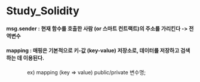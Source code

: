 # Study_Solidity

#### msg.sender : 현재 함수를 호출한 사람 (or 스마트 컨트랙트)의 주소를 가리킨다 -> 전역변수

#### mapping : 매핑은 기본적으로 키-값 (key-value) 저장소로, 데이터를 저장하고 검색하는 데 이용된다.<br>
    ex) mapping (key => value) public/private 변수명;
